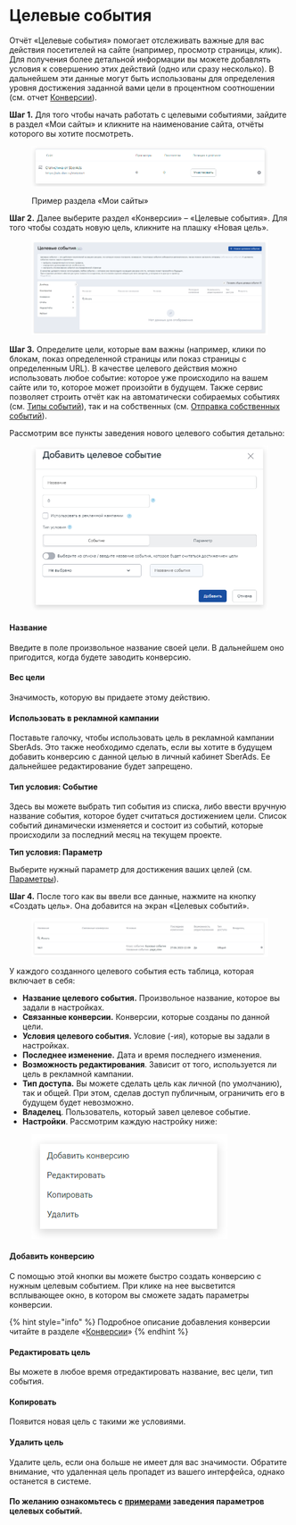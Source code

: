# Целевые события

Отчёт «Целевые события» помогает отслеживать важные для вас действия посетителей на сайте (например, просмотр страницы, клик). Для получения более детальной информации вы можете добавлять условия к совершению этих действий (одно или сразу несколько). В дальнейшем эти данные могут быть использованы для определения уровня достижения заданной вами цели в процентном соотношении (см. отчет [Конверсии](konversii.md)).

**Шаг 1.** Для того чтобы начать работать с целевыми событиями, зайдите в раздел «Мои сайты» и кликните на наименование сайта, отчёты которого вы хотите посмотреть.

<figure><img src="../../.gitbook/assets/мои сайты.webp" alt=""><figcaption><p>Пример раздела «Мои сайты»</p></figcaption></figure>

**Шаг 2.** Далее выберите раздел «Конверсии» – «Целевые события». Для того чтобы создать новую цель, кликните на плашку «Новая цель».

<figure><img src="../../.gitbook/assets/1 (4).png" alt=""><figcaption></figcaption></figure>

**Шаг 3.** Определите цели, которые вам важны (например, клики по блокам, показ определенной страницы или показ страницы с определенным URL). В качестве целевого действия можно использовать любое событие: которое уже происходило на вашем сайте или то, которое может произойти в будущем. Также сервис позволяет строить отчёт как на автоматически собираемых событиях (см. [Типы событий](../../model-dannykh/tipy-sobytii.md)), так и на собственных (см. [Отправка собственных событий](../../nastroika-sbora-i-otpravki-dannykh/veb-schyotchik/metody-po-rabote-s-schyotchikom-top-100/otpravka-sobstvennykh-sobytii.md)).

Рассмотрим все пункты заведения нового целевого события детально:

<figure><img src="../../.gitbook/assets/2 (6).png" alt=""><figcaption></figcaption></figure>

#### **Название**

Введите в поле произвольное название своей цели. В дальнейшем оно пригодится, когда будете заводить конверсию.

#### Вес цели

Значимость, которую вы придаете этому действию.

#### **Использовать в рекламной кампании**

Поставьте галочку, чтобы использовать цель в рекламной кампании SberAds. Это также необходимо сделать, если вы хотите в будущем добавить конверсию с данной целью в личный кабинет SberAds. Ее дальнейшее редактирование будет запрещено.&#x20;

#### Тип условия: Событие

Здесь вы можете выбрать тип события из списка, либо ввести вручную название события, которое будет считаться достижением цели. Список событий динамически изменяется и состоит из событий, которые происходили за последний месяц на текущем проекте.

**Тип условия: Параметр**

Выберите нужный параметр для достижения ваших целей (см. [Параметры](../metriki-analitiki/parametry.md)).

**Шаг 4.** После того как вы ввели все данные, нажмите на кнопку «Создать цель». Она добавится на экран «Целевых событий».

<figure><img src="../../.gitbook/assets/3 (5).png" alt=""><figcaption></figcaption></figure>

У каждого созданного целевого события есть таблица, которая включает в себя:

* **Название целевого события.** Произвольное название, которое вы задали в настройках.
* **Связанные конверсии.** Конверсии, которые созданы по данной цели.
* **Условия целевого события.** Условие (-ия), которые вы задали в настройках.
* **Последнее изменение.** Дата и время последнего изменения.
* **Возможность редактирования**. Зависит от того, используется ли цель в рекламной кампании.
* **Тип доступа.** Вы можете сделать цель как личной (по умолчанию), так и общей. При этом, сделав доступ публичным, ограничить его в будущем будет невозможно.
* **Владелец**. Пользователь, который завел целевое событие.
* **Настройки**. Рассмотрим каждую настройку ниже:

<figure><img src="../../.gitbook/assets/4 (4).png" alt=""><figcaption></figcaption></figure>

#### Добавить конверсию

С помощью этой кнопки вы можете быстро создать конверсию с нужным целевым событием. При клике на нее высветится всплывающее окно, в котором вы сможете задать параметры конверсии.

{% hint style="info" %}
Подробное описание добавления конверсии читайте в разделе «[Конверсии](konversii.md)»
{% endhint %}

#### Редактировать цель

Вы можете в любое время отредактировать название, вес цели, тип события.

#### Копировать

Появится новая цель с такими же условиями.

#### Удалить цель

Удалите цель, если она больше не имеет для вас значимости. Обратите внимание, что удаленная цель пропадет из вашего интерфейса, однако останется в системе.

#### По желанию ознакомьтесь с [примерами](../../prakticheskie-primery-i-ispolzovanie-cook-book/primery-zavedeniya-parametrov-celevykh-sobytii/) заведения параметров целевых событий.
